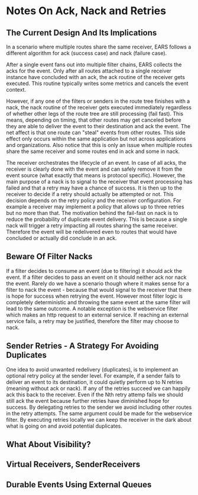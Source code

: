 # Notes On Ack, Nack and Retries

## The Current Design And Its Implications

In a scenario where multiple routes share the same receiver, EARS follows a
different algorithm for ack (success case) and nack (failure case). 

After a 
single event fans out into multiple filter chains, EARS collects the acks
for the event. Only after all routes attached to a single receiver instance 
have concluded with an ack, the ack routine of the receiver gets executed.
This routine typically writes some metrics and cancels the event context.

However, if any one of the filters or senders in the route tree finishes with a
nack, the nack routine of the receiver gets executed immediately regardless of 
whether other legs of the route tree are still processing (fail fast). This means, 
depending on timing, that other routes may get canceled before they are able to 
deliver the event to their destination and ack the event. The net affect is that one route can 
"steal" events from other routes. This side effect only occurs within the same
application but not across applications and organizations. Also notice that this 
is only an issue when multiple routes share the same receiver and some routes end
in ack and some in nack.

The receiver orchestrates the lifecycle of an event. In case of all acks, 
the receiver is clearly done with the event and can safely remove it from 
the event source (what exactly that means is protocol specific).
However, the main purpose of a nack is to signal to the receiver
that event processing has failed and that a retry may have a chance of success. 
It is then up to the receiver to decide if a retry should actually be attempted or not.
This decision depends on the retry policy and the receiver configuration.
For example a receiver may implement a policy that allows up to three retries 
but no more than that. The motivation behind the fail-fast on nack is to reduce
the probability of duplicate event delivery. This is because a single nack
will trigger a retry impacting all routes sharing the same receiver. Therefore
the event will be redelivered even to routes that would have concluded or actually 
did conclude in an ack.

## Beware Of Filter Nacks

If a filter decides to consume an event (due to filtering) it should ack the event.
If a filter decides to pass an event on it should neither ack nor nack the event.
Rarely do we have a scenario though where it makes sense for a filter to nack
the event - because that would signal to the receiver that there is hope for success
when retrying the event. However most filter logic is completely deterministic and
throwing the same event at the same filter will lead to the same outcome. A 
notable exception is the webservice filter which makes an http request to an external
service. If reaching an external service fails, a retry may be justified, therefore
the filter may choose to nack.

## Sender Retries - A Strategy For Avoiding Duplicates

One idea to avoid unwanted redelivery (duplicates), is to implement an optional retry policy 
at the sender level. For example, if a sender fails to deliver an event to its destination,
it could quietly perform up to N retries (meaning without ack or nack). If any of the 
retries succeed we can happily ack this back to the receiver. Even if the Nth retry 
attemp fails we should still ack the event because further retries have diminished hope
for success. By delegating retries to the sender we avoid including other routes in the 
retry attempts. The same argument could be made for the webservice filter. By executing
retries locally we can keep the receiver in the dark about what is going on and avoid 
potential duplicates.

## What About Visibility?

## Virtual Receivers, SenderReceivers

## Durable Events Using External Queues

